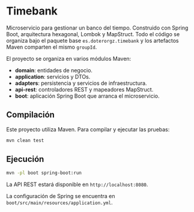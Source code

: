 # Timebank

Microservicio para gestionar un banco del tiempo. Construido con Spring Boot, arquitectura hexagonal, Lombok y MapStruct. Todo el código se organiza bajo el paquete base `es.doterorgz.timebank` y los artefactos Maven comparten el mismo `groupId`.

El proyecto se organiza en varios módulos Maven:

- **domain**: entidades de negocio.
- **application**: servicios y DTOs.
- **adapters**: persistencia y servicios de infraestructura.
- **api-rest**: controladores REST y mapeadores MapStruct.
- **boot**: aplicación Spring Boot que arranca el microservicio.

## Compilación

Este proyecto utiliza Maven. Para compilar y ejecutar las pruebas:

```bash
mvn clean test
```

## Ejecución

```bash
mvn -pl boot spring-boot:run
```

La API REST estará disponible en `http://localhost:8080`.

La configuración de Spring se encuentra en `boot/src/main/resources/application.yml`.

